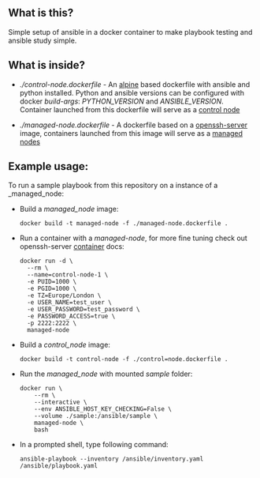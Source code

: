 ## What is this?

Simple setup of ansible in a docker container to make playbook testing and ansible study simple.

## What is inside?

* _./control-node.dockerfile_ -  An [alpine](https://hub.docker.com/_/alpine) based dockerfile with ansible and python 
installed. Python and ansible versions can be configured with docker _build-args_: _PYTHON_VERSION_ and _ANSIBLE_VERSION_.
Container launched from this dockerfile will serve as a [control node](https://docs.ansible.com/ansible/latest/network/getting_started/basic_concepts.html#control-node)

*  _./managed-node.dockerfile_ - A dockerfile based on a [openssh-server](https://hub.docker.com/r/linuxserver/openssh-server) 
image, containers launched from this image will serve as a 
[managed nodes](https://docs.ansible.com/ansible/latest/network/getting_started/basic_concepts.html#managed-nodes)

## Example usage:
To run a sample playbook from this repository on a instance of a _managed_node:

* Build a _managed_node_ image:
    ```shell
    docker build -t managed-node -f ./managed-node.dockerfile .
    ```

* Run a container with a _managed-node_, for more fine tuning check out openssh-server [container](https://hub.docker.com/r/linuxserver/openssh-server)
docs:
    ```shell
    docker run -d \
      --rm \
      --name=control-node-1 \
      -e PUID=1000 \
      -e PGID=1000 \
      -e TZ=Europe/London \
      -e USER_NAME=test_user \
      -e USER_PASSWORD=test_password \
      -e PASSWORD_ACCESS=true \
      -p 2222:2222 \
      managed-node
  ```

* Build a _control_node_ image:
    ```shell
    docker build -t control-node -f ./control=node.dockerfile .
    ```

* Run the _managed_node_ with mounted _sample_ folder:
    ```shell
    docker run \
        --rm \
        --interactive \
        --env ANSIBLE_HOST_KEY_CHECKING=False \ 
        --volume ./sample:/ansible/sample \
        managed-node \
        bash
    ```
* In a prompted shell, type following command:
    ```shell
    ansible-playbook --inventory /ansible/inventory.yaml /ansible/playbook.yaml
    ```


